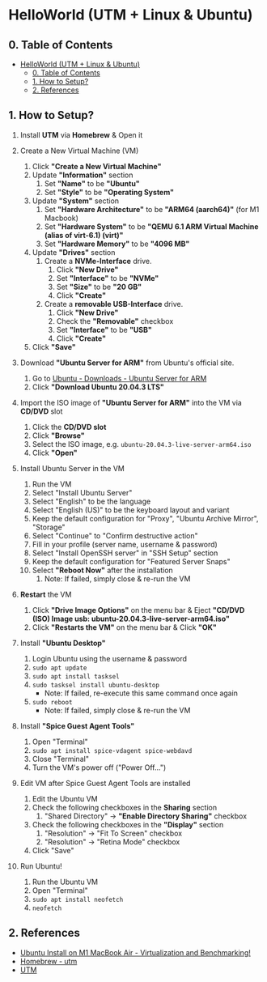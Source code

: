 # HelloWorld (UTM + Linux & Ubuntu)

## 0. Table of Contents
- [HelloWorld (UTM + Linux & Ubuntu)](#helloworld-utm--linux--ubuntu)
  - [0. Table of Contents](#0-table-of-contents)
  - [1. How to Setup?](#1-how-to-setup)
  - [2. References](#2-references)

## 1. How to Setup?

1. Install **UTM** via **Homebrew** & Open it

2. Create a New Virtual Machine (VM)
   1. Click **"Create a New Virtual Machine"**
   2. Update **"Information"** section
      1. Set **"Name"** to be **"Ubuntu"**
      2. Set **"Style"** to be **"Operating System"**
   3. Update **"System"** section
      1. Set **"Hardware Architecture"** to be **"ARM64 (aarch64)"** (for M1 Macbook)
      2. Set **"Hardware System"** to be **"QEMU 6.1 ARM Virtual Machine (alias of virt-6.1) (virt)"**
      3. Set **"Hardware Memory"** to be **"4096 MB"**
   4. Update **"Drives"** section
      1. Create a **NVMe-Interface** drive.
         1. Click **"New Drive"**
         2. Set **"Interface"** to be **"NVMe"**
         3. Set **"Size"** to be **"20 GB"**
         4. Click **"Create"**
      2. Create a **removable USB-Interface** drive.
         1. Click **"New Drive"**
         2. Check the **"Removable"** checkbox
         3. Set **"Interface"** to be **"USB"**
         4. Click **"Create"**
   5. Click **"Save"**
3. Download **"Ubuntu Server for ARM"** from Ubuntu's official site.
   1. Go to [Ubuntu - Downloads - Ubuntu Server for ARM](https://ubuntu.com/download/server/arm)
   2. Click **"Download Ubuntu 20.04.3 LTS"**
4. Import the ISO image of **"Ubuntu Server for ARM"** into the VM via **CD/DVD** slot
   1. Click the **CD/DVD slot**
   2. Click **"Browse"**
   3. Select the ISO image, e.g. `ubuntu-20.04.3-live-server-arm64.iso`
   4. Click **"Open"**
5. Install Ubuntu Server in the VM
   1. Run the VM
   2. Select "Install Ubuntu Server"
   3. Select "English" to be the language
   4. Select "English (US)" to be the keyboard layout and variant
   5. Keep the default configuration for "Proxy", "Ubuntu Archive Mirror", "Storage"
   6. Select "Continue" to "Confirm destructive action"
   7. Fill in your profile (server name, username & password)
   8. Select "Install OpenSSH server" in "SSH Setup" section
   9. Keep the default configuration for "Featured Server Snaps"
   10. Select **"Reboot Now"** after the installation
       1.  Note: If failed, simply close & re-run the VM
6. **Restart** the VM
   1.  Click **"Drive Image Options"** on the menu bar & Eject **"CD/DVD (ISO) Image usb: ubuntu-20.04.3-live-server-arm64.iso"**
   2.  Click **"Restarts the VM"** on the menu bar & Click **"OK"**
7. Install **"Ubuntu Desktop"**
   1. Login Ubuntu using the username & password
   2. `sudo apt update`
   3. `sudo apt install tasksel`
   4. `sudo tasksel install ubuntu-desktop`
      - Note: If failed, re-execute this same command once again
   5. `sudo reboot`
      - Note: If failed, simply close & re-run the VM
8. Install **"Spice Guest Agent Tools"**
   1. Open "Terminal"
   2. `sudo apt install spice-vdagent spice-webdavd`
   3. Close "Terminal"
   4. Turn the VM's power off ("Power Off...")
9. Edit VM after Spice Guest Agent Tools are installed
   1. Edit the Ubuntu VM
   2. Check the following checkboxes in the **Sharing** section
      1. "Shared Directory" -> **"Enable Directory Sharing"** checkbox
   3. Check the following checkboxes in the **"Display"** section
      1. "Resolution" -> "Fit To Screen" checkbox
      2. "Resolution" -> "Retina Mode" checkbox
   4. Click "Save"
10. Run Ubuntu!
    1.  Run the Ubuntu VM
    2.  Open "Terminal"
    3.  `sudo apt install neofetch`
    4.  `neofetch`

## 2. References

- [Ubuntu Install on M1 MacBook Air - Virtualization and Benchmarking!](https://www.youtube.com/watch?v=hnwK-nkXolc)
- [Homebrew - utm](https://formulae.brew.sh/cask/utm#default)
- [UTM](https://mac.getutm.app/)